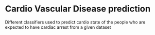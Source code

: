 # Cardio Vascular Disease prediction
Different classifiers used to predict cardio state of the people who are expected to have cardiac arrest from a given dataset

